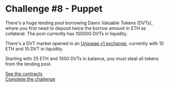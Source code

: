 # Challenge #8 - Puppet
There's a huge lending pool borrowing Damn Valuable Tokens (DVTs), where you first need to deposit twice the borrow amount in ETH as collateral. The pool currently has 100000 DVTs in liquidity.

There's a DVT market opened in an [Uniswap v1 exchange](https://docs.uniswap.org/protocol/V1/introduction), currently with 10 ETH and 10 DVT in liquidity.

Starting with 25 ETH and 1000 DVTs in balance, you must steal all tokens from the lending pool.

[See the contracts](https://github.com/namrapatel/dvd/tree/master/src/Contracts/puppet)
<br/>
[Complete the challenge](https://github.com/namrapatel/dvd/blob/master/test/Levels/puppet/Puppet.t.sol)
